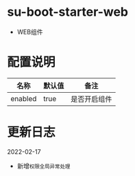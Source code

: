 # su-boot-starter-web

- WEB组件

# 配置说明

| 名称 | 默认值              | 备注 |
| --- |------------------| --- |
| enabled | true             | 是否开启组件 |


# 更新日志

2022-02-17
* 新增`权限全局异常处理`
